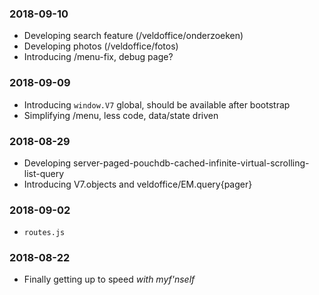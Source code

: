 ### 2018-09-10
- Developing search feature (/veldoffice/onderzoeken)
- Developing photos (/veldoffice/fotos)
- Introducing /menu-fix, debug page?

### 2018-09-09
- Introducing `window.V7` global, should be available after bootstrap
- Simplifying /menu, less code, data/state driven

### 2018-08-29
- Developing server-paged-pouchdb-cached-infinite-virtual-scrolling-list-query 
- Introducing V7.objects and veldoffice/EM.query{pager}

### 2018-09-02
- `routes.js`

### 2018-08-22
- Finally getting up to speed _with myf'nself_